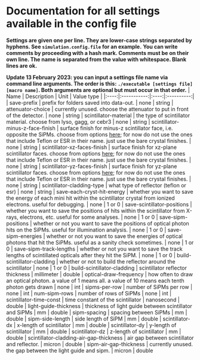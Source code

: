# Documentation for all settings available in the config file
**Settings are given one per line. They are lower-case strings separated by hyphens. See `simulation.config.file` for an example.**
**You can write comments by proceeding with a hash mark. Comments must be on their own line. The name is separated from the value with whitespace. Blank lines are ok.**

**Update 13 February 2023: you can input a settings file name via command line arguments. The order is this: `./executable [settings file] [macro name]`. Both arguments are optional but must occur in that order.**
| Name | Description | Unit | Value type |
|:----:|:-----------:|:----:|:----------:|
| save-prefix | prefix for folders saved into data-out. | none | string
| attenuator-choice | currently unused. choose the attenuator to put in front of the detector. | none | string
| scintillator-material | the type of scintillator material. choose from lyso, gagg, or cebr3 | none | string
| scintillator-minus-z-face-finish | surface finish for minus-z scintillator face, i.e. opposite the SiPMs. choose from options [here](https://geant4-userdoc.web.cern.ch/UsersGuides/ForApplicationDeveloper/html/TrackingAndPhysics/physicsProcess.html#id20); for now do not use the ones that include Teflon or ESR in their name. just use the bare crystal finishes. | none | string
| scintillator-xz-faces-finish | surface finish for xz-plane scintillator faces. choose from options [here](https://geant4-userdoc.web.cern.ch/UsersGuides/ForApplicationDeveloper/html/TrackingAndPhysics/physicsProcess.html#id20); for now do not use the ones that include Teflon or ESR in their name. just use the bare crystal finishes. | none | string
| scintillator-yz-faces-finish | surface finish for yz-plane scintillator faces. choose from options [here](https://geant4-userdoc.web.cern.ch/UsersGuides/ForApplicationDeveloper/html/TrackingAndPhysics/physicsProcess.html#id20); for now do not use the ones that include Teflon or ESR in their name. just use the bare crystal finishes. | none | string
| scintillator-cladding-type | what type of reflector (teflon or esr) | none | string
| save-each-cryst-hit-energy | whether you want to save the energy of each mini hit within the scintillator crystal from ionized electrons. useful for debugging. | none | 1 or 0
| save-scintillator-positions | whether you want to save the positions of hits within the scintillator from X-rays, electrons, etc. useful for some analyses. | none | 1 or 0
| save-sipm-positions | whether or not you want to save the positions of optical photon hits on the SiPMs. useful for illumination analysis. | none | 1 or 0
| save-sipm-energies | whether or not you want to save the energies of optical photons that hit the SiPMs. useful as a sanity check sometimes. | none | 1 or 0
| save-sipm-track-lengths | whether or not you want to save the track lengths of scintillated opticals after they hit the SiPM. | none | 1 or 0
| build-scintillator-cladding | whether or not to build the reflector around the scintillator | none | 1 or 0
| build-scintillator-cladding | scintillator reflector thickness | millimeter | double
| optical-draw-frequency | how often to draw an optical photon. a value of 1 means all. a value of 10 means each tenth photon gets drawn | none | int
| sipms-per-row | number of SiPMs per row | none | int
| num-sipm-rows | number of rows of SiPMs | none | int
| scintillator-time-const | time constant of the scintillator | nanosecond | double
| light-guide-thickness | thickness of light guide between scintillator and SiPMs | mm | double
| sipm-spacing | spacing between SiPMs | mm | double
| sipm-side-length | side length of SiPM | mm | double
| scintillator-dx | x-length of scintillator | mm | double
| scintillator-dy | y-length of scintillator | mm | double
| scintillator-dz | z-length of scintillator | mm | double
| scintillator-cladding-air-gap-thickness | air gap between scintillator and reflector. | micron | double
| sipm-air-gap-thickness | currently unused. the gap between the light guide and sipm. | micron | double
